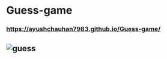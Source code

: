 # Guess-game
### https://ayushchauhan7983.github.io/Guess-game/

## ![guess](https://user-images.githubusercontent.com/89992212/226132510-a77c9d32-8836-470c-b999-3ff2526b06f5.gif)

